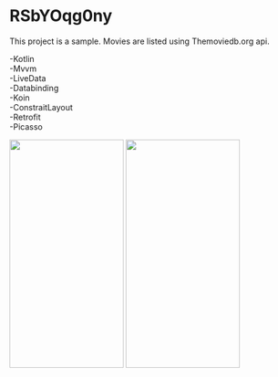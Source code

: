 # RSbYOqg0ny

This project is a sample.
Movies are listed using Themoviedb.org api.

-Kotlin <br>
-Mvvm <br>
-LiveData <br>
-Databinding <br>
-Koin <br>
-ConstraitLayout <br>
-Retrofit <br>
-Picasso <br>



<img src="https://i.ibb.co/fNB9Q2X/Screenshot-20201022-180718-RSb-YOqg0ny.jpg" data-canonical-src="https://gyazo.com/eb5c5741b6a9a16c692170a41a49c858.png" width="200" height="400" />        <img src="https://i.ibb.co/JK7BxXR/Screenshot-20201022-180729-RSb-YOqg0ny.jpg" data-canonical-src="https://gyazo.com/eb5c5741b6a9a16c692170a41a49c858.png" width="200" height="400" />

